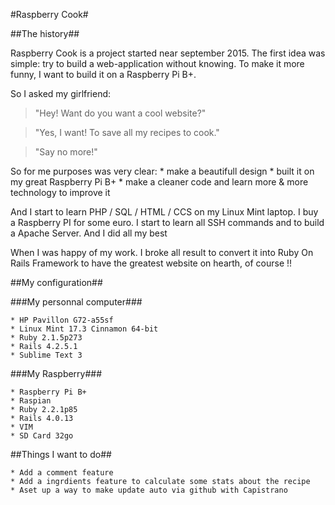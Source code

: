 #Raspberry Cook#

##The history##


Raspberry Cook is a project started near september 2015. The first idea was simple: try to build a web-application without knowing. To make it more funny, I want to build it on a Raspberry Pi B+.

So I asked my girlfriend:

>"Hey! Want do you want a cool website?"

>"Yes, I want! To save all my recipes to cook."

>"Say no more!"


So for me purposes was very clear:
	* make a beautifull design
	* built it on my great Raspberry Pi B+
	* make a cleaner code and learn more & more technology to improve it

And I start to learn PHP / SQL / HTML / CCS on my Linux Mint laptop. I buy a Raspberry PI for some euro. I start to learn all SSH commands and to build a Apache Server. And I did all my best

When I was happy of my work. I broke all result to convert it into Ruby On Rails Framework to have the greatest website on hearth, of course !!

##My configuration##

###My personnal computer###

	* HP Pavillon G72-a55sf
	* Linux Mint 17.3 Cinnamon 64-bit
	* Ruby 2.1.5p273
	* Rails 4.2.5.1
	* Sublime Text 3


###My Raspberry###

	* Raspberry Pi B+
	* Raspian
	* Ruby 2.2.1p85
	* Rails 4.0.13
	* VIM
	* SD Card 32go



##Things I want to do##

	* Add a comment feature
	* Add a ingrdients feature to calculate some stats about the recipe
	* Aset up a way to make update auto via github with Capistrano


